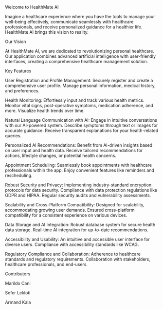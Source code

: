 Welcome to HealthMate AI

Imagine a healthcare experience where you have the tools to manage your well-being effectively, communicate seamlessly with healthcare professionals, and receive personalized guidance for a healthier life. HealthMate AI brings this vision to reality.

Our Vision

At HealthMate AI, we are dedicated to revolutionizing personal healthcare. Our application combines advanced artificial intelligence with user-friendly interfaces, creating a comprehensive healthcare management solution.

Key Features

User Registration and Profile Management: Securely register and create a comprehensive user profile. Manage personal information, medical history, and preferences.

Health Monitoring: Effortlessly input and track various health metrics. Monitor vital signs, post-operative symptoms, medication adherence, and more. Visualize health trends over time.

Natural Language Communication with AI: Engage in intuitive conversations with our AI-powered system. Describe symptoms through text or images for accurate guidance. Receive transparent explanations for your health-related queries.

Personalized AI Recommendations: Benefit from AI-driven insights based on user input and health data. Receive tailored recommendations for actions, lifestyle changes, or potential health concerns.

Appointment Scheduling: Seamlessly book appointments with healthcare professionals within the app. Enjoy convenient features like reminders and rescheduling.

Robust Security and Privacy: Implementing industry-standard encryption protocols for data security. Compliance with data protection regulations like GDPR and HIPAA. Regular security audits and vulnerability assessments.

Scalability and Cross-Platform Compatibility: Designed for scalability, accommodating growing user demands. Ensured cross-platform compatibility for a consistent experience on various devices.

Data Storage and AI Integration: Robust database system for secure health data storage. Real-time AI integration for up-to-date recommendations.

Accessibility and Usability: An intuitive and accessible user interface for diverse users. Compliance with accessibility standards like WCAG.

Regulatory Compliance and Collaboration: Adherence to healthcare standards and regulatory requirements. Collaboration with stakeholders, healthcare professionals, and end-users.


Contributors

Marildo Cani 

Sefer Lekloti 

Armand Kala
